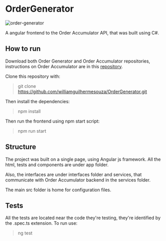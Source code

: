 # OrderGenerator

![order-generator](https://github.com/williamguilhermesouza/OrderGenerator/)

A angular frontend to the Order Accumulator API, that was built using C#.

## How to run

Download both Order Generator and Order Accumulator repositories, instructions on Order Accumulator are
in this [repository](https://github.com/williamguilhermesouza/OrderAccumulator).

Clone this repository with:

> git clone https://github.com/williamguilhermesouza/OrderGenerator.git

Then install the dependencies:

> npm install 

Then run the frontend using npm start script:

> npm run start

## Structure

The project was built on a single page, using Angular js framework. All the html, tests and components are under app folder.

Also, the interfaces are under interfaces folder and services, that communicate with Order Accumulator backend in the services folder.

The main src folder is home for configuration files.

## Tests

All the tests are located near the code they're testing, they're identified by the .spec.ts extension. To run use:

> ng test
